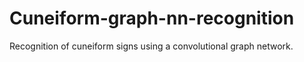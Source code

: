 # Cuneiform-graph-nn-recognition
Recognition of cuneiform signs using a convolutional graph network.
